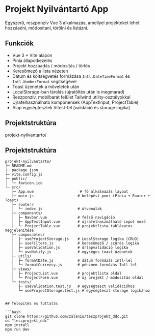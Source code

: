 ﻿# Projekt Nyilvántartó App

Egyszerű, reszponzív Vue 3 alkalmazás, amellyel projekteket lehet hozzáadni, módosítani, törölni és listázni.

## Funkciók

- Vue 3 + Vite alapon
- Pinia állapotkezelés
- Projekt hozzáadás / módosítás / törlés
- Keresőmező a lista nézeten
- Dátum és költségvetés formázása `Intl.DateTimeFormat` és `Intl.NumberFormat` segítségével
- Toast üzenetek a műveletek után
- LocalStorage-ban tárolás (újratöltés után is megmarad)
- Reszponzív, mobilbarát felület Tailwind utility-osztályokkal
- Újrafelhasználható komponensek (AppTextInput, ProjectTable)
- Alap egységtesztek Vitest-tel (validáció és storage logika)

## Projektstruktúra

projekt-nyilvantarto/
## Projektstruktúra

```text
projekt-nyilvantarto/
├─ README.md
├─ package.json
├─ vite.config.js
├─ public/
│  └─ favicon.ico
└─ src/
   ├─ App.vue                     # fő alkalmazás layout
   ├─ main.js                    # belépési pont (Pinia + Router + Toast)
   ├─ router/
   │  └─ index.js                # útvonalak
   ├─ components/
   │  ├─ Navbar.vue              # felső navigáció
   │  ├─ AppTextInput.vue        # újrafelhasználható input mező
   │  └─ ProjectTable.vue        # projektlista táblázatos megjelenítése
   ├─ composables/
   │  ├─ useProjectStorage.js    # LocalStorage logika (CRUD)
   │  ├─ useFilters.js           # keresőmező / szűrés logika
   │  ├─ useValidation.js        # űrlapvalidáció logika
   │  └─ useNotify.js            # egységes toast üzenetek
   ├─ utils/
   │  ├─ formatDate.js           # dátum formázás Intl-lel
   │  └─ formatCurrency.js       # pénznem formázás Intl-lel
   ├─ views/
   │  ├─ ProjectList.vue         # projektlista oldal
   │  └─ ProjectForm.vue         # új projekt / módosítás oldal
   └─ tests/
      ├─ useValidation.test.js   # egységteszt validációhoz
      └─ useProjectStorage.test.js # egységteszt storage logikához


## Telepítés és futtatás

```bash
git clone https://github.com/zalanio/teszprojekt_ddc.git
cd "teszprojekt_ddc"
npm install
npm run dev

